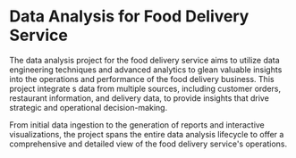 # Data Analysis for Food Delivery Service     
     
The data analysis project for the food delivery service aims to utilize data engineering techniques and advanced analytics to glean valuable insights into the operations and performance of the food delivery business. This project integrate s data from multiple sources, including customer orders, restaurant information, and delivery data, to provide insights that drive strategic and operational decision-making.   

From initial data ingestion to the generation of reports and interactive visualizations, the project spans the entire data analysis lifecycle to offer a comprehensive and detailed view of the food delivery service's operations.  
